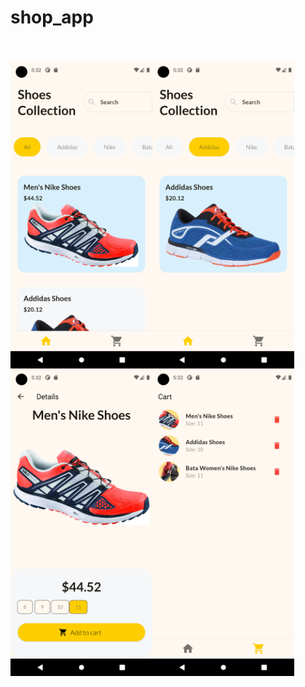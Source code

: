 # shop_app

<br>
<br>
<img width="45%" align="left" src = "assets/screenshots/screenshot_1.png" alt ="Loading">
<img width="45%" align="left" src = "assets/screenshots/screenshot_2.png" alt ="Loading">
<br>
<br>
<img width="45%" align="left" src = "assets/screenshots/screenshot_3.png" alt ="Loading">
<img width="45%" align="left" src = "assets/screenshots/screenshot_4.png" alt ="Loading"> 
